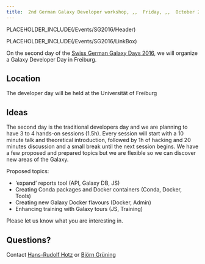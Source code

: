 ```yaml
---
title:  2nd German Galaxy Developer workshop, ,,  Friday, ,,  October 21st, ,,  Freiburg 
---
```

PLACEHOLDER_INCLUDE(/Events/SG2016/Header)

PLACEHOLDER_INCLUDE(/Events/SG2016/LinkBox)



On the second day of the [Swiss German Galaxy Days 2016](/Events/SG2016), we will organize a Galaxy Developer Day in Freiburg.


## Location

The developer day will be held at the Universität of Freiburg

## Ideas

The second day is the traditional developers day and we are planning to
have 3 to 4 hands-on sessions (1.5h). Every session will start with a 10
minute talk and theoretical introduction, followed by 1h of hacking and
20 minutes discussion and a small break until the next session begins.
We have a few proposed and prepared topics but we are flexible so we can
discover new areas of the Galaxy.

Proposed topics:
* ‘expand’ reports tool (API, Galaxy DB, JS)
* Creating Conda packages and Docker containers (Conda, Docker, Tools)
* Creating new Galaxy Docker flavours (Docker, Admin)
* Enhancing training with Galaxy tours (JS, Training)


Please let us know what you are interesting in.


## Questions?
Contact [Hans-Rudolf Hotz](/HansrudolfHotz) or [Björn Grüning](/BjoernGruening)
